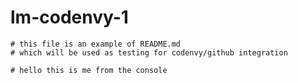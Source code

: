 # lm-codenvy-1
	# this file is an example of README.md
	# which will be used as testing for codenvy/github integration

	# hello this is me from the console
